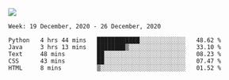 <!--
**Mat2ja/Mat2ja** is a ✨ _special_ ✨ repository because its `README.md` (this file) appears on your GitHub profile.

Here are some ideas to get you started:

- 🔭 I’m currently working on ...
- 🌱 I’m currently learning ...
- 👯 I’m looking to collaborate on ...
- 🤔 I’m looking for help with ...
- 💬 Ask me about ...
- 📫 How to reach me: ...
- 😄 Pronouns: ...
- ⚡ Fun fact: ...
-->

<img src='https://media.giphy.com/media/xT9IgG50Fb7Mi0prBC/giphy.gif'>

<!--START_SECTION:waka-->
```text
Week: 19 December, 2020 - 26 December, 2020

Python   4 hrs 44 mins   ████████████░░░░░░░░░░░░░   48.62 % 
Java     3 hrs 13 mins   ████████▒░░░░░░░░░░░░░░░░   33.10 % 
Text     48 mins         ██░░░░░░░░░░░░░░░░░░░░░░░   08.23 % 
CSS      43 mins         ██░░░░░░░░░░░░░░░░░░░░░░░   07.47 % 
HTML     8 mins          ▒░░░░░░░░░░░░░░░░░░░░░░░░   01.52 % 
```
<!--END_SECTION:waka-->
